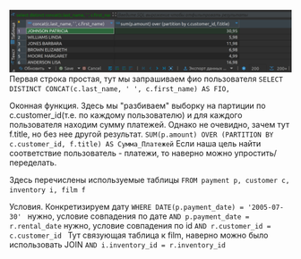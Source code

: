 ![original](https://github.com/RSafin12/12.5-Indexes/blob/main/original.png)
Первая строка простая, тут мы запрашиваем фио пользователя
`SELECT DISTINCT CONCAT(c.last_name, ' ', c.first_name) AS FIO,`

Оконная функция.
Здесь мы "разбиваем" выборку на партиции по c.customer_id(т.е. по каждому пользователю) и для каждого пользователя находим сумму платежей. Однако не очевидно, зачем тут f.title, но без нее другой результат.
`SUM(p.amount) OVER (PARTITION BY c.customer_id, f.title) AS Сумма_Платежей`
Если наша цель найти соответствие пользователь - платежи, то наверно можно упростить/переделать.


Здесь перечислены используемые таблицы
`FROM payment p, customer c, inventory i, film f`

Условия.
Конкретизируем дату
`WHERE DATE(p.payment_date) = '2005-07-30' `
нужно, условие совпадения по дате
`AND p.payment_date = r.rental_date`
нужно, условие совпадения по id
`AND r.customer_id = c.customer_id `
Тут связующая таблица к film, наверно можно было использовать JOIN
`AND i.inventory_id = r.inventory_id `

